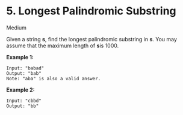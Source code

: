 # 5. Longest Palindromic Substring

Medium

Given a string **s**, find the longest palindromic substring in **s**. You may assume that the maximum length of **s**is 1000.

**Example 1:**

```
Input: "babad"
Output: "bab"
Note: "aba" is also a valid answer.
```

**Example 2:**

```
Input: "cbbd"
Output: "bb"
```